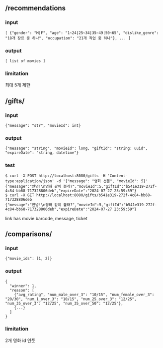 
## /recommendations

### input
```
[ {"gender": "M|F", "age": "1~24|25~34|35~49|50~65", "dislike_genre": "18개 장르 중 하나", "occupation": "21개 직업 중 하나"}, ... ]
```
### output
```
[ list of movies ]
```
### limitation
최대 5개 제한

## /gifts/

### input
```
{"message": "str", "movieId": int}
```
### output
```
{"message": "string", "movieId": long, "giftId": "string: uuid", "expireDate": "string, datetime"}
```
### test
```
$ curl -X POST http://localhost:8080/gifts -H 'Content-type:application/json' -d '{"message": "영화 선물", "movieId": 5}'
{"message":"안녕!\n영화 같이 볼래?","movieId":5,"giftId":"b541e319-272f-4c84-bb68-717328806deb","expireDate":"2024-07-27 23:59:59"}
$ curl -X GET http://localhost:8080/gifts/b541e319-272f-4c84-bb68-717328806deb
{"message":"안녕!\n영화 같이 볼래?","movieId":5,"giftId":"b541e319-272f-4c84-bb68-717328806deb","expireDate":"2024-07-27 23:59:59"}
```

link has movie barcode, message, ticket

## /comparisons/

### input
```
{"movie_ids": [1, 2]}
```
### output
```
{
  "winner": 1,
  "reason": [
    {"avg_rating", "num_male_over_3": "10/15", "num_female_over_3": "20/30", "num_1_over_3": "10/15", "num_25_over_3": "12/25", "num_35_over_3": "12/25", "num_35_over_50": "12/25"},
    {...}
  ]
}
```
### limitation
2개 영화 id 인풋
